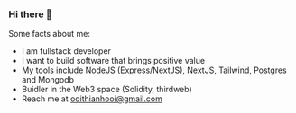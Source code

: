 ### Hi there 👋

Some facts about me:

- I am fullstack developer
- I want to build software that brings positive value
- My tools include NodeJS (Express/NextJS), NextJS, Tailwind, Postgres and Mongodb
- Buidler in the Web3 space (Solidity, thirdweb)
- Reach me at ooithianhooi@gmail.com

<!--
**ThianHooi/ThianHooi** is a ✨ _special_ ✨ repository because its `README.md` (this file) appears on your GitHub profile.

Here are some ideas to get you started:

- 🔭 I’m currently working on ...
- 🌱 I’m currently learning ...
- 👯 I’m looking to collaborate on ...
- 🤔 I’m looking for help with ...
- 💬 Ask me about ...
- 📫 How to reach me: ...
- 😄 Pronouns: ...
- ⚡ Fun fact: ...
-->
